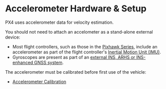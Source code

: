 # Accelerometer Hardware & Setup

PX4 uses accelerometer data for velocity estimation.

You should not need to attach an accelometer as a stand-alone external device:

- Most flight controllers, such as those in the [Pixhawk Series](../flight_controller/pixhawk_series.md), include an accelerometer as part of the flight controller's [Inertial Motion Unit (IMU)](https://en.wikipedia.org/wiki/Inertial_measurement_unit).
- Gyroscopes are present as part of an [external INS, ARHS or INS-enhanced GNSS system](../sensor/inertial_navigation_systems.md).

The accelerometer must be calibrated before first use of the vehicle:

- [Accelerometer Calibration](../config/accelerometer.md)
